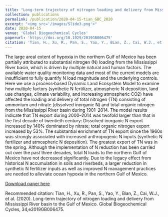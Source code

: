 ```yaml
---
title: "Long-term trajectory of nitrogen loading and delivery from Mississippi River basin to the Gulf of Mexico"
collection: publications
permalink: /publication/2020-04-15-tian_GBC_2020
excerpt: "<img src='/images/Slide3.png'>"
date: 2020-04-15
venue: 'Global Biogeochemical Cycles'
paperurl: 'https://doi.org/10.1029/2019GB006475'
citation: 'Tian, H., Xu, R., Pan, S., Yao, Y., Bian, Z., Cai, W.J., et al. (2020). Long-term trajectory of nitrogen loading and delivery from Mississippi River basin to the Gulf of Mexico. Global Biogeochemical Cycles, 34,e2019GB006475.'
---
```

The large areal extent of hypoxia in the northern Gulf of Mexico has been partially attributed to substantial nitrogen (N) loading from the Mississippi River basin, which is driven by multiple natural and human factors. The available water quality monitoring data and most of the current models are insufficient to fully quantify N load magnitude and the underlying controls. Here we use a process‐based Dynamic Land Ecosystem Model to examine how multiple factors (synthetic N fertilizer, atmospheric N deposition, land use changes, climate variability, and increasing atmospheric CO2) have affected the loading and delivery of total nitrogen (TN) consisting of ammonium and nitrate (dissolved inorganic N) and total organic nitrogen from the Mississippi River basin during 1901–2014. The model results indicate that TN export during 2000–2014 was twofold larger than that in the first decade of twentieth century: Dissolved inorganic N export increased by 140% dominated by nitrate; total organic nitrogen export increased by 53%. The substantial enrichment of TN export since the 1960s was strongly associated with increased anthropogenic N inputs (synthetic N fertilizer and atmospheric N deposition). The greatest export of TN was in the spring. Although the implementation of N reduction has been carried out over the past three decades, total N loads to the northern Gulf of Mexico have not decreased significantly. Due to the legacy effect from historical N accumulation in soils and riverbeds, a larger reduction in synthetic N fertilizer inputs as well as improved N management practices are needed to alleviate ocean hypoxia in the northern Gulf of Mexico.

[Download paper here](https://doi.org/10.1029/2019GB006475)

Recommended citation: Tian, H., Xu, R., Pan, S., Yao, Y., Bian, Z., Cai, W.J., et al. (2020). Long-term trajectory of nitrogen loading and delivery from Mississippi River basin to the Gulf of Mexico. Global Biogeochemical Cycles, 34,e2019GB006475.

